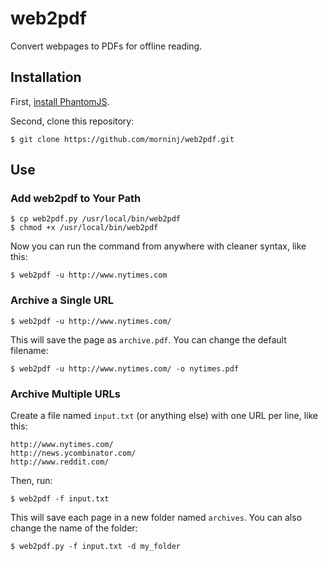 # web2pdf

Convert webpages to PDFs for offline reading.

## Installation

First,  [install PhantomJS](http://phantomjs.org/download.html).

Second, clone this repository:

    $ git clone https://github.com/morninj/web2pdf.git

## Use

### Add web2pdf to Your Path

    $ cp web2pdf.py /usr/local/bin/web2pdf
    $ chmod +x /usr/local/bin/web2pdf

Now you can run the command from anywhere with cleaner syntax, like this:

    $ web2pdf -u http://www.nytimes.com

### Archive a Single URL

    $ web2pdf -u http://www.nytimes.com/

This will save the page as `archive.pdf`. You can change the default filename:

    $ web2pdf -u http://www.nytimes.com/ -o nytimes.pdf

### Archive Multiple URLs

Create a file named `input.txt` (or anything else) with one URL per line, like 
this:

    http://www.nytimes.com/
    http://news.ycombinator.com/
    http://www.reddit.com/

Then, run:

    $ web2pdf -f input.txt

This will save each page in a new folder named `archives`. You can also change 
the name of the folder:

    $ web2pdf.py -f input.txt -d my_folder

